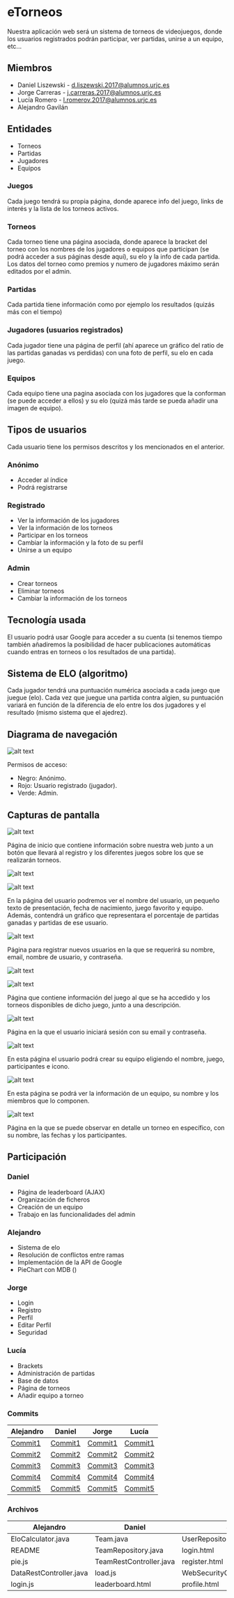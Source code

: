 # eTorneos
Nuestra aplicación web será un sistema de torneos de videojuegos, donde los usuarios registrados podrán participar, ver partidas, unirse a un equipo, etc...

## Miembros
- Daniel Liszewski - d.liszewski.2017@alumnos.urjc.es
- Jorge Carreras - j.carreras.2017@alumnos.urjc.es
- Lucía Romero - l.romerov.2017@alumnos.urjc.es
- Alejandro Gavilán

## Entidades
- Torneos
- Partidas
- Jugadores
- Equipos

### Juegos
Cada juego tendrá su propia página, donde aparece info del juego, links de interés y la lista de los torneos activos.

### Torneos
Cada torneo tiene una página asociada, donde aparece la bracket del torneo con los nombres de los jugadores o equipos que participan (se podrá acceder a sus páginas desde aquí), su elo y la info de cada partida.
Los datos del torneo como premios y numero de jugadores máximo serán editados por el admin.

### Partidas
Cada partida tiene información como por ejemplo los resultados (quizás más con el tiempo)

### Jugadores (usuarios registrados)
Cada jugador tiene una página de perfil (ahí aparece un gráfico del ratio de las partidas ganadas vs perdidas) con una foto de perfil, su elo en cada juego.

### Equipos
Cada equipo tiene una pagina asociada con los jugadores que la conforman (se puede acceder a ellos) y su elo (quizá más tarde se pueda añadir una imagen de equipo).

## Tipos de usuarios
Cada usuario tiene los permisos descritos y los mencionados en el anterior.

### Anónimo
- Acceder al índice
- Podrá registrarse

### Registrado
- Ver la información de los jugadores
- Ver la información de los torneos
- Participar en los torneos
- Cambiar la información y la foto de su perfil
- Unirse a un equipo

### Admin
- Crear torneos
- Eliminar torneos
- Cambiar la información de los torneos

## Tecnología usada
El usuario podrá usar Google para acceder a su cuenta (si tenemos tiempo también añadiremos la posibilidad de hacer publicaciones automáticas cuando entras en torneos o los resultados de una partida).

## Sistema de ELO (algoritmo)
Cada jugador tendrá una puntuación numérica asociada a cada juego que juegue (elo). Cada vez que juegue una partida contra algien, su puntuación variará en función de la diferencia de elo entre los dos jugadores y el resultado (mismo sistema que el ajedrez).

## Diagrama de navegación

![alt text](https://github.com/CodeURJC-DAW-2019-20/webapp9/blob/master/github/navChart.png "NavChart")

Permisos de acceso:
- Negro: Anónimo.
- Rojo: Usuario registrado (jugador).
- Verde: Admin.

## Capturas de pantalla


![alt text](https://github.com/CodeURJC-DAW-2019-20/webapp9/blob/master/github/mainpage.jpg "Página principal")

Página de inicio que contiene información sobre nuestra web junto a un botón que llevará al registro y los diferentes juegos sobre los que se realizarán torneos.

![alt text](https://github.com/CodeURJC-DAW-2019-20/webapp9/blob/master/github/player-profile.png "Perfil del jugador")

![alt text](https://github.com/CodeURJC-DAW-2019-20/webapp9/blob/master/github/player-graph.png "Gráfico del jugador")

En la página del usuario podremos ver el nombre del usuario, un pequeño texto de presentación, fecha de nacimiento, juego favorito y equipo. Además, contendrá un gráfico que representara el porcentaje de partidas ganadas y partidas de ese usuario.

![alt text](https://github.com/CodeURJC-DAW-2019-20/webapp9/blob/master/github/register.png "Página de registro")

Página para registrar nuevos usuarios en la que se requerirá su nombre, email, nombre de usuario, y contraseña.

![alt text](https://github.com/CodeURJC-DAW-2019-20/webapp9/blob/master/github/rlmain.jpg "Página de juego")

![alt text](https://github.com/CodeURJC-DAW-2019-20/webapp9/blob/master/github/rltournaments.jpg "Parte de selección de torneos")

Página que contiene información del juego al que se ha accedido y los torneos disponibles de dicho juego, junto a una descripción.

![alt text](https://github.com/CodeURJC-DAW-2019-20/webapp9/blob/master/github/sig-in.png "Inicio de sesión")

Página en la que el usuario iniciará sesión con su email y contraseña.

![alt text](https://github.com/CodeURJC-DAW-2019-20/webapp9/blob/master/github/team-creation.png "Creación de equipo")

En esta página el usuario podrá crear su equipo eligiendo el nombre, juego, participantes e icono.

![alt text](https://github.com/CodeURJC-DAW-2019-20/webapp9/blob/master/github/team-page.png "Página de equipo")

En esta página se podrá ver la información de un equipo, su nombre y los miembros que lo componen.

![alt text](https://github.com/CodeURJC-DAW-2019-20/webapp9/blob/master/github/tournamentbracket.png "Página de torneo")

Página en la que se puede observar en detalle un torneo en específico, con su nombre, las fechas y los participantes.

## Participación
### Daniel
- Página de leaderboard (AJAX)
- Organización de ficheros
- Creación de un equipo
- Trabajo en las funcionalidades del admin
### Alejandro
- Sistema de elo
- Resolución de conflictos entre ramas
- Implementación de la API de Google
- PieChart con MDB ()
### Jorge
- Login
- Registro
- Perfil
- Editar Perfil
- Seguridad
### Lucía
- Brackets
- Administración de partidas
- Base de datos
- Página de torneos
- Añadir equipo a torneo

### Commits
| Alejandro                                                                                                  | Daniel                                                                                                     | Jorge                                                                                                      | Lucía                                                                                                      |
|------------------------------------------------------------------------------------------------------------|------------------------------------------------------------------------------------------------------------|------------------------------------------------------------------------------------------------------------|------------------------------------------------------------------------------------------------------------|
| [Commit1](https://github.com/CodeURJC-DAW-2019-20/webapp9/commit/07c38597615903dc5279c1117235e979b39f91fd) | [Commit1](https://github.com/CodeURJC-DAW-2019-20/webapp9/commit/dfd29fbbbf1ed0aebce075cc5dc33699633dd7dc) | [Commit1](https://github.com/CodeURJC-DAW-2019-20/webapp9/commit/edfde9cdc4e5c2da6dcf80e04d02163330e261c4) | [Commit1](https://github.com/CodeURJC-DAW-2019-20/webapp9/commit/e942a1f887f194484bb5966702cce29033ba87ef) |
| [Commit2](https://github.com/CodeURJC-DAW-2019-20/webapp9/commit/a8370e596d8421e03c3db213c4cbf2a0f54e0864) | [Commit2](https://github.com/CodeURJC-DAW-2019-20/webapp9/commit/cfb3032fe3e93d7bf0f77752c531f47322cd2028) | [Commit2](https://github.com/CodeURJC-DAW-2019-20/webapp9/commit/627436c70d6535de38e0cc0060b113f7aa176c7e) | [Commit2](https://github.com/CodeURJC-DAW-2019-20/webapp9/commit/7f5775c9470d353c8646c0be7527b4ff3a317d58) |
| [Commit3](https://github.com/CodeURJC-DAW-2019-20/webapp9/commit/207b45d58ba3ae19154a39cbf57f2745955eaf95) | [Commit3](https://github.com/CodeURJC-DAW-2019-20/webapp9/commit/36853db13c0557898687f75ffebb91fa07052c45) | [Commit3](https://github.com/CodeURJC-DAW-2019-20/webapp9/commit/fde70062c1a4cb5185281076e7726b31bd91d61a) | [Commit3](https://github.com/CodeURJC-DAW-2019-20/webapp9/commit/8b2109ec4f4f82df46979f96bae06fe91b813954) |
| [Commit4](https://github.com/CodeURJC-DAW-2019-20/webapp9/commit/1f2846131e54d8ca47e5848d0ec039180014c777) | [Commit4](https://github.com/CodeURJC-DAW-2019-20/webapp9/commit/b6dc3abe1eb8c4d1eba1496e6dffe39a1878a6e3) | [Commit4](https://github.com/CodeURJC-DAW-2019-20/webapp9/commit/2b745219a4e190edab2a827d438399dce610bfea) | [Commit4](https://github.com/CodeURJC-DAW-2019-20/webapp9/commit/68b1d6b044808676daab24a5605b8a14e9af2460) |
| [Commit5](https://github.com/CodeURJC-DAW-2019-20/webapp9/commit/d2fd9401a5e6b6cdbaf9decfc608bc660e697835) | [Commit5](https://github.com/CodeURJC-DAW-2019-20/webapp9/commit/30ab72f782cb90d1d2a2225dcb18de3443568d09) | [Commit5](https://github.com/CodeURJC-DAW-2019-20/webapp9/commit/237dbdb9a4ee63fb24fcfccff9160f370a69482e) | [Commit5](https://github.com/CodeURJC-DAW-2019-20/webapp9/commit/466878e2527490ef163a9e4b62793c237bc90ab4) |

### Archivos
| Alejandro               | Daniel                  | Jorge                           | Lucía                   |
|-------------------------|-------------------------|---------------------------------|-------------------------|
| EloCalculator.java      | Team.java               | UserRepositoryAuthProvider.java | Base de datos           |
| README                  | TeamRepository.java     | login.html                      | WebController           |
| pie.js                  | TeamRestController.java | register.html                   | play.html               |
| DataRestController.java | load.js                 | WebSecurityConfig.java          | rocketleague.html       |
| login.js                | leaderboard.html        | profile.html                    | diamond.html            |

